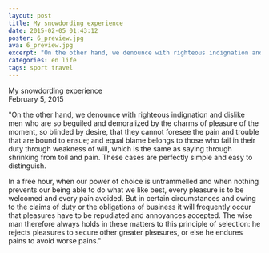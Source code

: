 ```yaml
---
layout: post
title: My snowdording experience
date: 2015-02-05 01:43:12
poster: 6_preview.jpg
ava: 6_preview.jpg
excerpt: "On the other hand, we denounce with righteous indignation and dislike men who are so beguiled and demoralized by the charms of pleasure of the moment, so blinded by desire"
categories: en life
tags: sport travel
---
```


<div class="title" data-poster="6_preview.jpg">My snowdording experience</div>
<div class="date">February 5, 2015</div>

"On the other hand, we denounce with righteous indignation and dislike men who are so beguiled and demoralized by the charms of pleasure of the moment, so blinded by desire, that they cannot foresee the pain and trouble that are bound to ensue; and equal blame belongs to those who fail in their duty through weakness of will, which is the same as saying through shrinking from toil and pain. These cases are perfectly simple and easy to distinguish.

In a free hour, when our power of choice is untrammelled and when nothing prevents our being able to do what we like best, every pleasure is to be welcomed and every pain avoided. But in certain circumstances and owing to the claims of duty or the obligations of business it will frequently occur that pleasures have to be repudiated and annoyances accepted. The wise man therefore always holds in these matters to this principle of selection: he rejects pleasures to secure other greater pleasures, or else he endures pains to avoid worse pains."